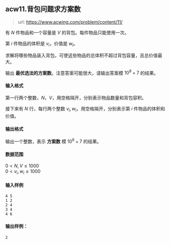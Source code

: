 ## acw11.背包问题求方案数

> url: https://www.acwing.com/problem/content/11/

有 $N$ 件物品和一个容量是 $V$ 的背包。每件物品只能使用一次。

第 $i$ 件物品的体积是 $v_i$，价值是 $w_i$。

求解将哪些物品装入背包，可使这些物品的总体积不超过背包容量，且总价值最大。

输出 **最优选法的方案数**。注意答案可能很大，请输出答案模 $10^9 + 7$ 的结果。

#### 输入格式

第一行两个整数，$N，V$，用空格隔开，分别表示物品数量和背包容积。

接下来有 $N$ 行，每行两个整数 $v_i, w_i$，用空格隔开，分别表示第 $i$ 件物品的体积和价值。

#### 输出格式

输出一个整数，表示 **方案数** 模 $10^9 + 7$ 的结果。

#### 数据范围

$0 \lt N, V \le 1000$  
$0\lt v_i, w_i \le 1000$

#### 输入样例

```
4 5
1 2
2 4
3 4
4 6
```

#### 输出样例：

```
2
```